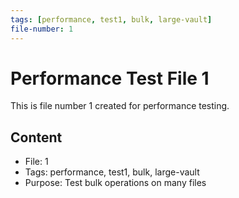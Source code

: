 ```yaml
---
tags: [performance, test1, bulk, large-vault]
file-number: 1
---
```


# Performance Test File 1

This is file number 1 created for performance testing.

## Content
- File: 1
- Tags: performance, test1, bulk, large-vault
- Purpose: Test bulk operations on many files
